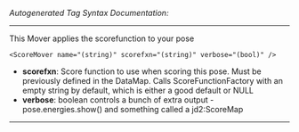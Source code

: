 _Autogenerated Tag Syntax Documentation:_

---
This Mover applies the scorefunction to your pose

```
<ScoreMover name="(string)" scorefxn="(string)" verbose="(bool)" />
```

-   **scorefxn**: Score function to use when scoring this pose. Must be previously defined in the DataMap. Calls ScoreFunctionFactory with an empty string by default, which is either a good default or NULL
-   **verbose**: boolean controls a bunch of extra output - pose.energies.show() and something called a jd2:ScoreMap

---
